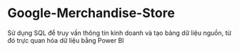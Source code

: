 # Google-Merchandise-Store
Sử dụng SQL để truy vấn thông tin kinh doanh và tạo bảng dữ liệu nguồn, từ đó trực quan hóa dữ liệu bằng Power BI
